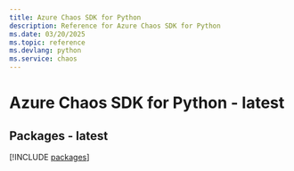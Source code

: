 ```yaml
---
title: Azure Chaos SDK for Python
description: Reference for Azure Chaos SDK for Python
ms.date: 03/20/2025
ms.topic: reference
ms.devlang: python
ms.service: chaos
---
```

# Azure Chaos SDK for Python - latest
## Packages - latest
[!INCLUDE [packages](chaos-index.md)]